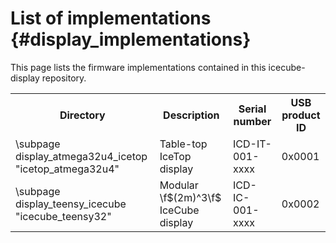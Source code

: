 # List of implementations {#display_implementations}
This page lists the firmware implementations contained in this icecube-display repository.

<TABLE>
  <TR>
    <TH>Directory</TH>
    <TH>Description</TH>
    <TH>Serial number</TH>
    <TH>USB product ID</TH>
  </TR>
  <TR>
    <TD>\subpage display_atmega32u4_icetop "icetop_atmega32u4"</TD>
    <TD>Table-top IceTop display</TD>
    <TD>ICD-IT-001-xxxx</TD>
    <TD>0x0001</TD>
  </TR>
  <TR>
    <TD>\subpage display_teensy_icecube "icecube_teensy32"</TD>
    <TD>Modular \f$(2m)^3\f$ IceCube display</TD>
    <TD>ICD-IC-001-xxxx</TD>
    <TD>0x0002</TD>
  </TR>
</TABLE>
